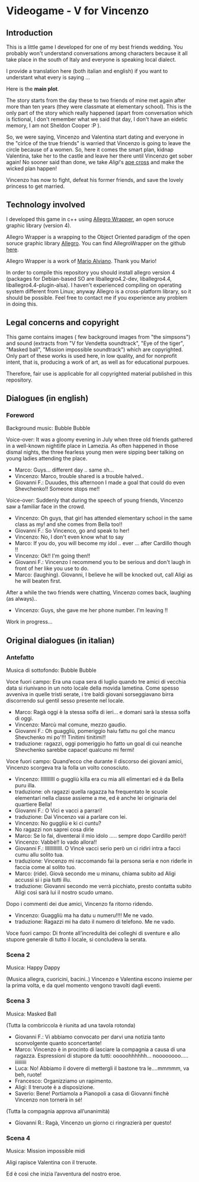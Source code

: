 # Videogame - V for Vincenzo

## Introduction

This is a little game I developed for one of my best friends wedding. You probably won't understand conversations among
characters because it all take place in the south of Italy and everyone is speaking local dialect.

I provide a translation here (both italian and english) if you want to understant what every is saying ... 

Here is the **main plot**.

The story starts from the day these to two friends of mine met again after more than ten years (they were classmate at elementary school). This is the only part of the story which really happened (apart from conversation which is fictional, I don't remember what we said that day, I don't have an eidetic memory, I am not Sheldon Cooper :P ).

So, we were saying, Vincenzo and Valentina start dating and everyone in the "cirlce of the true friends" is warried that Vincenzo is going to leave the circle because of a women. So, here it comes the smart plan, kidnap Valentina, take her to the castle and leave her there until Vincenzo get sober again!
No sooner said than done, we take _Aligi_'s [ape cross](http://en.wikipedia.org/wiki/Piaggio_Ape) and make the wicked plan happen!

Vincenzo has now to fight, defeat his former friends, and save the lovely princess to get married.

## Technology involved

I developed this game in c++ using [Allegro Wrapper](http://alviano.net/2013/05/14/allegro-wrapper/), an open soruce graphic library (version 4).

Allegro Wrapper is a wrapping to the Object Oriented paradigm of the open soruce graphic library [Allegro](https://www.allegro.cc/). You can find AllegroWrapper on the github [here](https://github.com/alviano/AllegroWrapper).

Allegro Wrapper is a work of [Mario Alviano](http://alviano.net/about/). Thank you Mario!

In order to compile this repository you should install allegro version 4 (packages for Debian-based SO are
liballegro4.2-dev, liballegro4.4, liballegro4.4-plugin-alsa). I haven't experienced compiling on operating system different from Linux; anyway Allegro is a cross-platform library, so it should be possible.
Feel free to contact me if you experience any problem in doing this.


## Legal concerns and copyright

This game contains images ( few background images from "the simpsons") and sound (extracts from "V for Vendetta soundtrack", "Eye of the tiger", "Masked ball", "Mission impossible soundtrack") which are copyrighted. Only part of these works is used here, in low quality, and for nonprofit intent, that is, producing a work of art, as well as for educational purpoues.

Therefore, fair use is applicable for all copyrighted material published in this repository.


## Dialogues (in english)


### Foreword

Background music: Bubble Bubble

Voice-over: It was a gloomy evening in July when three old friends gathered in a well-known nightlife place in Lamezia. As often happened in those dismal nights, the three fearless young men were sipping beer talking on young ladies  attending the place.

- Marco: Guys... different day .. same sh...
- Vincenzo: Marco, trouble shared is a trouble halved..
- Giovanni F.: Duuudes, this afternoon I made a goal that could do even Shevchenko!! Someone stops me!!

Voice-over: Suddenly that during the speech of young friends, Vincenzo saw a familiar face in the crowd.

 - Vincenzo: Oh guys, that girl has attended elementary school in the same class as my! and she comes from Bella too!!
 - Giovanni F.: So Vincenco, go and speak to her!
 - Vincenzo: No, I don't even know what to say
 - Marco: If you do, you will become my idol .. ever ... after Cardillo though !!
 - Vincenzo: Ok!! I'm going then!!
 - Giovanni F.: Vincenzo I recommend you to be serious and don't laugh in front of her like you use to do.
 - Marco: (laughing). Giovanni, I believe he will be knocked out, call Aligi as he will beaten first.

After a while the two friends were chatting, Vincenzo comes back, laughing (as always)..

 - Vincenzo: Guys, she gave me her phone number. I'm leaving !!

Work in progress...

## Original dialogues (in italian)


### Antefatto

Musica di sottofondo: Bubble Bubble

Voce fuori campo: Era una cupa sera di luglio quando tre amici di vecchia data si riunivano in un noto locale della movida lametina. Come spesso avveniva in quelle tristi serate, i tre baldi giovani sorseggiavano birra discorrendo sul gentil sesso presente nel locale.

- Marco: Ragà oggi è la stessa solfa di ieri... e domani sarà la stessa solfa di oggi.
- Vincenzo: Marcù mal comune, mezzo gaudio.
- Giovanni F.: Oh guaggliù, pomeriggio haiu fattu nu gol che mancu Shevchenko mi po'!!! Tinitimi tinitimi!! 
 - traduzione: ragazzi, oggi pomeriggio ho fatto un goal di cui neanche Shevchenko sarebbe capace! qualcuno mi fermi!

Voce fuori campo: Quand’ecco che durante il discorso dei giovani amici, Vincenzo scorgeva tra la folla un volto conosciuto.

 - Vincenzo: IIIIIIIIII o guggliù killa era cu mia alli elimentari ed è da Bella puru illa.
  - traduzione: oh ragazzi quella ragazza ha frequentato le scuole elementari nella classe assieme a me, ed è anche lei originaria del quartiere Bella!
 - Giovanni F.: O Vicì e vacci a parrari!
  - traduzione: Dai Vincenzo vai a parlare con lei.
 - Vincenzo: No guggliù e ki ci cuntu?
  - No ragazzi non saprei cosa dirle 
 - Marco: Se lo fai, diventerai il mio idolo ….. sempre dopo Cardillo però!!
 - Vincenzo: Vabbè!! Io vado allora!!
 - Giovanni F.: IIIIIIIIIIII. O Vincè vacci serio però un ci ridiri intra a facci cumu allu solito tua.
  - traduzione: Vincenzo mi raccomando fai la persona seria e non riderle in faccia come al solito tuo.
 - Marco: (ride). Giovà secondo me u minanu, chiama subito ad Aligi accussì si i pia tutti illu.
  -  traduzione: Giovanni secondo me verrà picchiato, presto contatta subito Aligi così sarà lui il nostro scudo umano.

Dopo i commenti dei due amici, Vincenzo fa ritorno ridendo.

 - Vincenzo: Guaggliù ma ha datu u numeru!!!! Me ne vado.
  - traduzione: Ragazzi mi ha dato il numero di telefono. Me ne vado.

Voce fuori campo: Di fronte all’incredulità dei colleghi di sventure e allo stupore generale di tutto il locale, si concludeva la serata.

### Scena 2

Musica: Happy Dappy

(Musica allegra, cuoricini, bacini..)
Vincenzo e Valentina escono insieme per la prima volta, e da quel momento vengono travolti dagli eventi.

### Scena 3

Musica: Masked Ball

(Tutta la combriccola è riunita ad una tavola rotonda)

 - Giovanni F.: Vi abbiamo convocato per darvi una notizia tanto sconvolgente quanto sconcertante!
 - Marco: Vincenzo è in procinto di lasciare la compagnia a causa di una ragazza.
Espressioni di stupore da tutti: ooooohhhhhh... noooooooo..... iiiiiiiii
 - Luca: No! Abbiamo il dovere di mettergli il bastone tra le....mmmmm, va beh, ruote!
 - Francesco: Organizziamo un rapimento. 
 - Aligi: Il treruote è a disposizione.
 - Saverio: Bene! Portiamola a Pianopoli a casa di Giovanni finchè Vincenzo non tornerà in sé!

(Tutta la compagnia approva all’unanimità)

 - Giovanni R.: Ragà, Vincenzo un giorno ci ringrazierà per questo!

### Scena 4

Musica: Mission impossible midi

Aligi rapisce Valentina con il treruote.

Ed è così che inizia l’avventura del nostro eroe.
